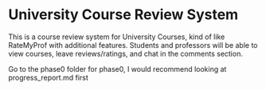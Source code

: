 # University Course Review System

This is a course review system for University Courses, kind of like RateMyProf with additional features.
Students and professors will be able to view courses, leave reviews/ratings, and chat in the comments section.

Go to the phase0 folder for phase0, I would recommend looking at progress_report.md first